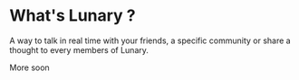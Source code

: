 # What's Lunary ? 

A way to talk in real time with your friends, a specific community or share a thought to every members of Lunary.

More soon

